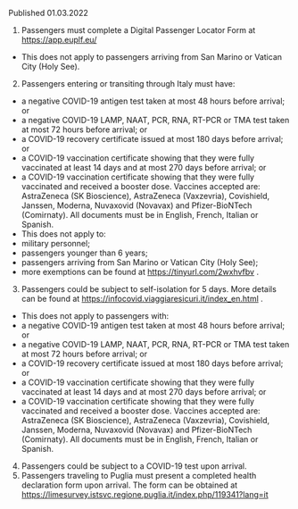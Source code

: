 Published 01.03.2022
1. Passengers must complete a Digital Passenger Locator Form at <a href="https://app.euplf.eu/">https://app.euplf.eu/</a>
- This does not apply to passengers arriving from San Marino or Vatican City (Holy See).
2. Passengers entering or transiting through Italy must have:
- a negative COVID-19 antigen test taken at most 48 hours before arrival; or
- a negative COVID-19 LAMP, NAAT, PCR, RNA, RT-PCR or TMA test taken at most 72 hours before arrival; or
- a COVID-19 recovery certificate issued at most 180 days before arrival; or
- a COVID-19 vaccination certificate showing that they were fully vaccinated at least 14 days and at most 270 days before arrival; or
- a COVID-19 vaccination certificate showing that they were fully vaccinated and received a booster dose.
Vaccines accepted are: AstraZeneca (SK Bioscience), AstraZeneca (Vaxzevria), Covishield, Janssen, Moderna, Nuvaxovid (Novavax) and Pfizer-BioNTech (Comirnaty).
All documents must be in English, French, Italian or Spanish.
- This does not apply to:
- military personnel;
- passengers younger than 6 years;
- passengers arriving from San Marino or Vatican City (Holy See);
- more exemptions can be found at <a href="https://tinyurl.com/2wxhvfbv">https://tinyurl.com/2wxhvfbv</a> .
3. Passengers could be subject to self-isolation for 5 days. More details can be found at <a href="https://infocovid.viaggiaresicuri.it/index_en.html">https://infocovid.viaggiaresicuri.it/index_en.html</a> .
- This does not apply to passengers with:
- a negative COVID-19 antigen test taken at most 48 hours before arrival; or
- a negative COVID-19 LAMP, NAAT, PCR, RNA, RT-PCR or TMA test taken at most 72 hours before arrival; or
- a COVID-19 recovery certificate issued at most 180 days before arrival; or
- a COVID-19 vaccination certificate showing that they were fully vaccinated at least 14 days and at most 270 days before arrival; or
- a COVID-19 vaccination certificate showing that they were fully vaccinated and received a booster dose.
Vaccines accepted are: AstraZeneca (SK Bioscience), AstraZeneca (Vaxzevria), Covishield, Janssen, Moderna, Nuvaxovid (Novavax) and Pfizer-BioNTech (Comirnaty).
All documents must be in English, French, Italian or Spanish.
4. Passengers could be subject to a COVID-19 test upon arrival.
5. Passengers traveling to Puglia must present a completed health declaration form upon arrival. The form can be obtained at <a href="https://limesurvey.istsvc.regione.puglia.it/index.php/119341?lang=it">https://limesurvey.istsvc.regione.puglia.it/index.php/119341?lang=it</a>